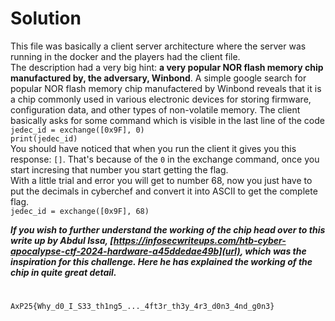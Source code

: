 # Solution 
This file was basically a client server architecture where the server was running in the docker and the players had the client file.  
The description had a very big hint: **a very popular NOR flash memory chip manufactured by, the adversary, Winbond**. 
A simple google search for popular NOR flash memory chip manufactered by Winbond reveals that it is a chip 
commonly used in various electronic devices for storing firmware, configuration data, and other types of non-volatile memory. The client basically asks for some command which is 
visible in the last line of the code  
``jedec_id = exchange([0x9F], 0)``  
``print(jedec_id)``  
You should have noticed that when you run the client it gives you this response: ``[]``. That's because of the ``0`` in the exchange command, once you start incresing that number you start getting the flag.  
With a little trial and error you will get to number 68, now you just have to put the decimals in cyberchef and convert it into ASCII to get the complete flag.  
``jedec_id = exchange([0x9F], 68)``    

***If you wish to further understand the working of the chip head over to this write up by Abdul Issa, [https://infosecwriteups.com/htb-cyber-apocalypse-ctf-2024-hardware-a45ddedae49b](url), which was the inspiration for this challenge.
Here he has explained the working of the chip in quite great detail.***
#
```diff
AxP25{Why_d0_I_S33_th1ng5_..._4ft3r_th3y_4r3_d0n3_4nd_g0n3}
```
